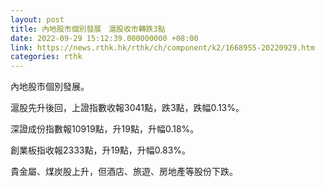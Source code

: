 ```yaml
---
layout: post
title: 內地股市個別發展　滬股收市轉跌3點
date: 2022-09-29 15:12:39.000000000 +08:00
link: https://news.rthk.hk/rthk/ch/component/k2/1668955-20220929.htm
categories: rthk
---
```


內地股市個別發展。

滬股先升後回，上證指數收報3041點，跌3點，跌幅0.13%。

深證成份指數報10919點，升19點，升幅0.18%。

創業板指收報2333點，升19點，升幅0.83%。

貴金屬、煤炭股上升，但酒店、旅遊、房地產等股份下跌。
